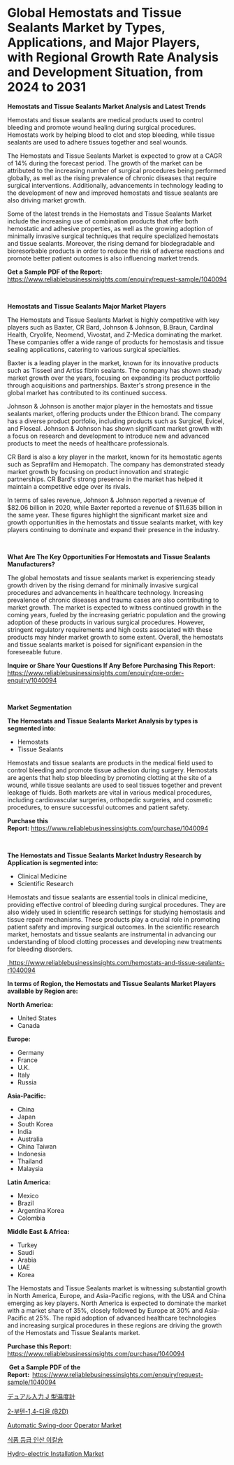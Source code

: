<p><h1>Global Hemostats and Tissue Sealants Market by Types, Applications, and Major Players, with Regional Growth Rate Analysis and Development Situation, from 2024 to 2031</h1></p><p><strong>Hemostats and Tissue Sealants Market Analysis and Latest Trends</strong></p>
<p><p>Hemostats and tissue sealants are medical products used to control bleeding and promote wound healing during surgical procedures. Hemostats work by helping blood to clot and stop bleeding, while tissue sealants are used to adhere tissues together and seal wounds.</p><p>The Hemostats and Tissue Sealants Market is expected to grow at a CAGR of 14% during the forecast period. The growth of the market can be attributed to the increasing number of surgical procedures being performed globally, as well as the rising prevalence of chronic diseases that require surgical interventions. Additionally, advancements in technology leading to the development of new and improved hemostats and tissue sealants are also driving market growth.</p><p>Some of the latest trends in the Hemostats and Tissue Sealants Market include the increasing use of combination products that offer both hemostatic and adhesive properties, as well as the growing adoption of minimally invasive surgical techniques that require specialized hemostats and tissue sealants. Moreover, the rising demand for biodegradable and bioresorbable products in order to reduce the risk of adverse reactions and promote better patient outcomes is also influencing market trends.</p></p>
<p><strong>Get a Sample PDF of the Report:&nbsp;</strong> <a href="https://www.reliablebusinessinsights.com/enquiry/request-sample/1040094">https://www.reliablebusinessinsights.com/enquiry/request-sample/1040094</a></p>
<p>&nbsp;</p>
<p><strong>Hemostats and Tissue Sealants Major Market Players</strong></p>
<p><p>The Hemostats and Tissue Sealants Market is highly competitive with key players such as Baxter, CR Bard, Johnson & Johnson, B.Braun, Cardinal Health, Cryolife, Neomend, Vivostat, and Z-Medica dominating the market. These companies offer a wide range of products for hemostasis and tissue sealing applications, catering to various surgical specialties.</p><p>Baxter is a leading player in the market, known for its innovative products such as Tisseel and Artiss fibrin sealants. The company has shown steady market growth over the years, focusing on expanding its product portfolio through acquisitions and partnerships. Baxter's strong presence in the global market has contributed to its continued success.</p><p>Johnson & Johnson is another major player in the hemostats and tissue sealants market, offering products under the Ethicon brand. The company has a diverse product portfolio, including products such as Surgicel, Evicel, and Floseal. Johnson & Johnson has shown significant market growth with a focus on research and development to introduce new and advanced products to meet the needs of healthcare professionals.</p><p>CR Bard is also a key player in the market, known for its hemostatic agents such as Seprafilm and Hemopatch. The company has demonstrated steady market growth by focusing on product innovation and strategic partnerships. CR Bard's strong presence in the market has helped it maintain a competitive edge over its rivals.</p><p>In terms of sales revenue, Johnson & Johnson reported a revenue of $82.06 billion in 2020, while Baxter reported a revenue of $11.635 billion in the same year. These figures highlight the significant market size and growth opportunities in the hemostats and tissue sealants market, with key players continuing to dominate and expand their presence in the industry.</p></p>
<p>&nbsp;</p>
<p><strong>What Are The Key Opportunities For Hemostats and Tissue Sealants Manufacturers?</strong></p>
<p><p>The global hemostats and tissue sealants market is experiencing steady growth driven by the rising demand for minimally invasive surgical procedures and advancements in healthcare technology. Increasing prevalence of chronic diseases and trauma cases are also contributing to market growth. The market is expected to witness continued growth in the coming years, fueled by the increasing geriatric population and the growing adoption of these products in various surgical procedures. However, stringent regulatory requirements and high costs associated with these products may hinder market growth to some extent. Overall, the hemostats and tissue sealants market is poised for significant expansion in the foreseeable future.</p></p>
<p><strong>Inquire or Share Your Questions If Any Before Purchasing This Report:</strong> <a href="https://www.reliablebusinessinsights.com/enquiry/pre-order-enquiry/1040094">https://www.reliablebusinessinsights.com/enquiry/pre-order-enquiry/1040094</a></p>
<p>&nbsp;</p>
<p><strong>Market Segmentation</strong></p>
<p><strong>The Hemostats and Tissue Sealants Market Analysis by types is segmented into:</strong></p>
<p><ul><li>Hemostats</li><li>Tissue Sealants</li></ul></p>
<p><p>Hemostats and tissue sealants are products in the medical field used to control bleeding and promote tissue adhesion during surgery. Hemostats are agents that help stop bleeding by promoting clotting at the site of a wound, while tissue sealants are used to seal tissues together and prevent leakage of fluids. Both markets are vital in various medical procedures, including cardiovascular surgeries, orthopedic surgeries, and cosmetic procedures, to ensure successful outcomes and patient safety.</p></p>
<p><strong>Purchase this Report:&nbsp;</strong><a href="https://www.reliablebusinessinsights.com/purchase/1040094">https://www.reliablebusinessinsights.com/purchase/1040094</a></p>
<p>&nbsp;</p>
<p><strong>The Hemostats and Tissue Sealants Market Industry Research by Application is segmented into:</strong></p>
<p><ul><li>Clinical Medicine</li><li>Scientific Research</li></ul></p>
<p><p>Hemostats and tissue sealants are essential tools in clinical medicine, providing effective control of bleeding during surgical procedures. They are also widely used in scientific research settings for studying hemostasis and tissue repair mechanisms. These products play a crucial role in promoting patient safety and improving surgical outcomes. In the scientific research market, hemostats and tissue sealants are instrumental in advancing our understanding of blood clotting processes and developing new treatments for bleeding disorders.</p></p>
<p><a href="https://www.reliablebusinessinsights.com/hemostats-and-tissue-sealants-r1040094">&nbsp;https://www.reliablebusinessinsights.com/hemostats-and-tissue-sealants-r1040094</a></p>
<p><strong>In terms of Region, the Hemostats and Tissue Sealants Market Players available by Region are:</strong></p>
<p>
    <p> <strong> North America: </strong>
        <ul>
            <li>United States</li>
            <li>Canada</li>
        </ul>
        </p> 
    <p> <strong> Europe: </strong>
        <ul>
            <li>Germany</li>
            <li>France</li>
            <li>U.K.</li>
            <li>Italy</li>
            <li>Russia</li>
        </ul>
        </p> 
    <p> <strong> Asia-Pacific: </strong>
        <ul>
            <li>China</li>
            <li>Japan</li>
            <li>South Korea</li>
            <li>India</li>
            <li>Australia</li>
            <li>China Taiwan</li>
            <li>Indonesia</li>
            <li>Thailand</li>
            <li>Malaysia</li>
        </ul>
        </p> 
    <p> <strong> Latin America: </strong>
        <ul>
            <li>Mexico</li>
            <li>Brazil</li>
            <li>Argentina Korea</li>
            <li>Colombia</li>
        </ul>
        </p> 
    <p> <strong> Middle East & Africa: </strong>
        <ul>
            <li>Turkey</li>
            <li>Saudi</li>
            <li>Arabia</li>
            <li>UAE</li>
            <li>Korea</li>
        </ul>
    </p>
    </p>
<p><p>The Hemostats and Tissue Sealants market is witnessing substantial growth in North America, Europe, and Asia-Pacific regions, with the USA and China emerging as key players. North America is expected to dominate the market with a market share of 35%, closely followed by Europe at 30% and Asia-Pacific at 25%. The rapid adoption of advanced healthcare technologies and increasing surgical procedures in these regions are driving the growth of the Hemostats and Tissue Sealants market.</p></p>
<p><strong>Purchase this Report: </strong><a href="https://www.reliablebusinessinsights.com/purchase/1040094">https://www.reliablebusinessinsights.com/purchase/1040094</a></p>
<p>&nbsp;<strong>Get a Sample PDF of the Report:&nbsp;&nbsp;</strong><a href="https://www.reliablebusinessinsights.com/enquiry/request-sample/1040094">https://www.reliablebusinessinsights.com/enquiry/request-sample/1040094</a></p>
<p><strong></strong></p>
<p><p><a href="https://github.com/FredaJerde/Market-Research-Report-List-1/blob/main/5102420167139.md">デュアル入力 J 型温度計</a></p><p><a href="https://github.com/airdroplover110/Market-Research-Report-List-1/blob/main/1083454180367.md">2-부텐-1,4-디올 (B2D)</a></p><p><a href="https://github.com/kmtkihkn89/Market-Research-Report-List-1/blob/main/automatic-swing-door-operator-market.md">Automatic Swing-door Operator Market</a></p><p><a href="https://github.com/nhaiquang84/Market-Research-Report-List-1/blob/main/7191220180366.md">식품 등급 인산 이칼슘</a></p><p><a href="https://github.com/flwellarose/Market-Research-Report-List-1/blob/main/hydro-electric-installation-market.md">Hydro-electric Installation Market</a></p></p>